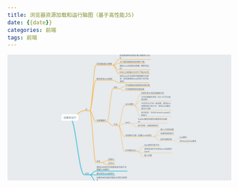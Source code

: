 ```yaml
---
title: 浏览器资源加载和运行脑图（基于高性能JS)
date: {{date}}
categories: 前端
tags: 前端
---
```


![脑图](https://raw.githubusercontent.com/zhangtingqian/img/master/QQ%E5%9B%BE%E7%89%8720171109221120.jpg)
